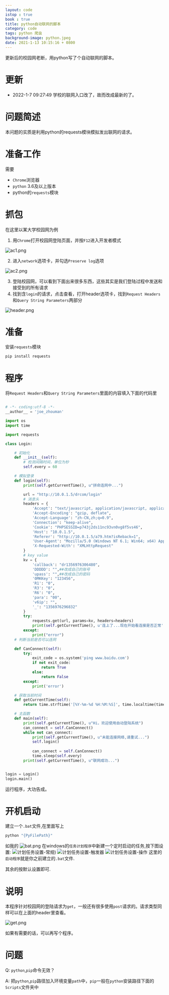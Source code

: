 ```yaml
---
layout: code
istop : true
book : true
title: python自动联网的脚本
category: code
tags: python 爬虫
background-image: python.jpeg
date: 2021-1-13 10:15:16 + 0800
---
```

更新后的校园网老断，用python写了个自动联网的脚本。<!-- more -->

# 更新

* 2022-1-7 09:27:49 学校的联网入口改了，故而改成最新的了。

# 问题简述

本问题的实质是利用python的requests模块模拟发出联网的请求。

# 准备工作

需要

+ `Chrome`浏览器
+ `python` 3.6及以上版本
+ python的`requests`模块

# 抓包

在这里以某大学校园网为例

1. 用`Chrome`打开校园网登陆页面，并按`F12`进入开发者模式

![ac1.png](https://i.loli.net/2021/03/18/sEp7wCRVW5Kl6XD.png)

2. 进入`network`选项卡，并勾选`Preserve log`选项

![ac2.png](https://i.loli.net/2021/03/18/fvyx8ER5HkMichz.png)

3. 登陆校园网，可以看到下面出来很多东西，这些其实是我们登陆过程中发送和接受到的所有请求
4. 找到含`login`的请求，点击查看，打开header选项卡，找到`Request Headers`和`Query String Parameters`两部分

![header.png](https://i.loli.net/2021/03/18/34MIJjbqVv8egk1.png)

# 准备

安装`requests`模块

```bash
pip install requests
```

# 程序

将`Request Headers`和`Query String Parameters`里面的内容填入下面的代码里

```python

# -*- coding:utf-8 -*-
__author__ = 'joe_zhouman'

import os
import time

import requests

class Login:

    # 初始化
    def __init__(self):
        # 检测间隔时间，单位为秒
        self.every = 60

    # 模拟登录
    def login(self):
        print(self.getCurrentTime(), u"拼命连网中...")

        url = "http://10.0.1.5/drcom/login"
        # 消息头
        headers = {
            'Accept': "text/javascript, application/javascript, application/ecmascript, application/x-ecmascript, */*; q=0.01",
            'Accept-Encoding': "gzip, deflate",
            'Accept-Language': "zh-CN,zh;q=0.9",
            'Connection': "keep-alive",
            'Cookie': "PHPSESSID=p743j2ds11nc93vn0vg8f5vs46",
            'Host': "10.0.1.5",
            'Referer': "http://10.0.1.5/a79.htm?isReback=1",
            'User-Agent': "Mozilla/5.0 (Windows NT 6.1; Win64; x64) AppleWebKit/537.36 (KHTML, like Gecko) Chrome/75.0.3770.80 Safari/537.36",
            'X-Requested-With': "XMLHttpRequest"
        }
        # key value
        kv = {
            'callback': "dr1356976306480",
            'DDDDD': "",##改成自己的账号
            'upass': "",##改成自己的密码
            '0MKKey': "123456",
            'R1': "0",
            'R3': "0",
            'R6': "0",
            'para': "00",
            'v6ip': "",
            '_': "1356976296832"
        }
        try:
            requests.get(url, params=kv, headers=headers)
            print(self.getCurrentTime(), u'连上了...现在开始看连接是否正常')
        except:
            print("error")
    # 判断当前是否可以连网

    def CanConnect(self):
        try:
            exit_code = os.system('ping www.baidu.com')
            if not exit_code:
                return True
            else:
                return False
        except:
            print('error')

    # 获取当前时间
    def getCurrentTime(self):
        return time.strftime('[%Y-%m-%d %H:%M:%S]', time.localtime(time.time()))

    # 主函数
    def main(self):
        print(self.getCurrentTime(), u"Hi，欢迎使用自动登陆系统")
        can_connect = self.CanConnect()
        while not can_connect:
            print(self.getCurrentTime(), u"未能连接网络,请重试...")
            self.login()
      
            can_connect = self.CanConnect()          
            time.sleep(self.every)
        print(self.getCurrentTime(), u"联网成功...")


login = Login()
login.main()


```

运行程序，大功告成。

# 开机启动

建立一个`.bat`文件,在里面写上

```bat
python "{PyFilePath}"
```

如我的
![bat.png](https://i.loli.net/2021/03/18/RdIaDTl1rQJYPw7.png)
在windows的`任务计划程序`中新建一个定时启动的任务,按下图设置:
![计划任务设置-常规](https://i.loli.net/2021/03/18/Y1Dcs6iVTRJyOpz.png))
![计划任务设置-触发器](https://i.loli.net/2021/03/18/bv4DsOauxHK7FNY.png)
![计划任务设置-操作](https://i.loli.net/2021/03/18/rQuCvUA3HBTegFk.png)
这里的`启动程序`就是你之前建立的`.bat`文件.

其余的按默认设置即可.

# 说明

本程序针对校园网的登陆请求为`get`，一般还有很多使用`post`请求的。请求类型同样可以在上面的header里查看。

![get.png](https://i.loli.net/2021/03/18/GXKDUlWjypVTCch.png)

如果有需要的话，可以再写个程序。

# 问题

Q: `python`,`pip`命令无效？

A: 把`python`,`pip`路径加入环境变量`path`中，`pip`一般在`python`安装路径下面的`Scripts`文件夹中
